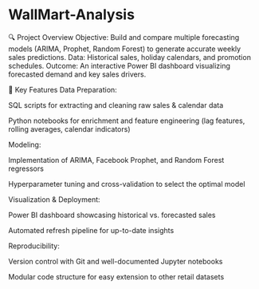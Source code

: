 # WallMart-Analysis
🔍 Project Overview Objective: Build and compare multiple forecasting models (ARIMA, Prophet, Random Forest) to generate accurate weekly sales predictions.  Data: Historical sales, holiday calendars, and promotion schedules.  Outcome: An interactive Power BI dashboard visualizing forecasted demand and key sales drivers.


🚀 Key Features
Data Preparation:

SQL scripts for extracting and cleaning raw sales & calendar data

Python notebooks for enrichment and feature engineering (lag features, rolling averages, calendar indicators)

Modeling:

Implementation of ARIMA, Facebook Prophet, and Random Forest regressors

Hyperparameter tuning and cross-validation to select the optimal model

Visualization & Deployment:

Power BI dashboard showcasing historical vs. forecasted sales

Automated refresh pipeline for up-to-date insights

Reproducibility:

Version control with Git and well-documented Jupyter notebooks

Modular code structure for easy extension to other retail datasets

